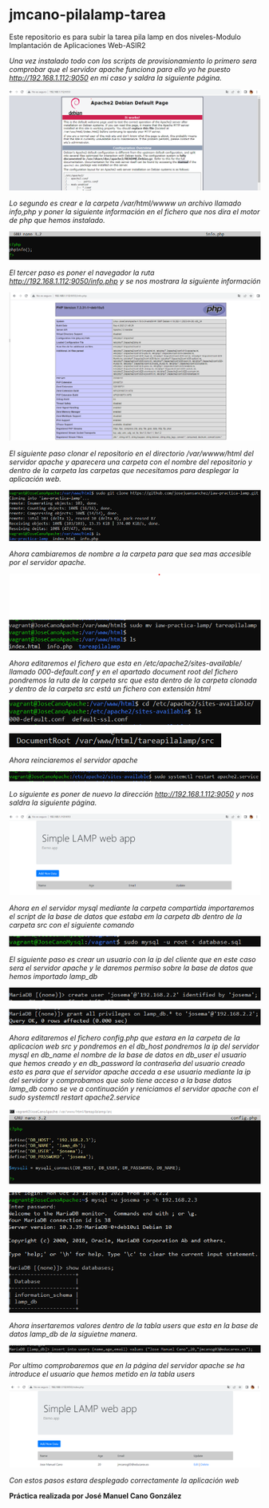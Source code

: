 # jmcano-pilalamp-tarea
Este repositorio es para subir la tarea pila lamp en dos niveles-Modulo Implantación de Aplicaciones Web-ASIR2

*Una vez instalado todo con los scripts de provisionamiento lo primero sera comprobar que el servidor apache funciona para ello yo he puesto http://192.168.1.112:9050 en mi caso y saldra la siguiente página.*

![1 imagen](img/captura1.png)


*Lo segundo es crear e la carpeta /var/html/wwww un archivo llamado info,php y poner la siguiente información en el fichero que nos dira el motor de php que hemos instalado.*

![2 imagen](img/captura2.png)

*El tercer paso es poner el navegador la ruta http://192.168.1.112:9050/info.php y se nos mostrara la siguiente información*

![3 imagen](img/captura3.png)

*El siguiente paso clonar el repositorio en el directorio /var/wwww/html del servidor apache y aparecera una carpeta con el nombre del repositorio y dentro de la carpeta las carpetas que necesitamos para desplegar la aplicación web.*

![4 imagen](img/captura4.png)

*Ahora cambiaremos de nombre a la carpeta para que sea mas accesible por el servidor apache.*

![5 imagen](img/captura5.png)

*Ahora editaremos el fichero que esta en /etc/apache2/sites-available/ llamado 000-default.conf y en el apartado document root del fichero pondremos la ruta de la carpeta src que esta dentro de la carpeta clonada y dentro de la carpeta src está un fichero con extensión html*

![6 imagen](img/captura6.png)

![7 imagen](img/captura7.png)

*Ahora reinciaremos el servidor apache*

![8 imagen](img/captura8.png)

*Lo siguiente es poner de nuevo la dirección http://192.168.1.112:9050 y nos saldra la siguiente página.*

![9 imagen](img/captura9.png)

*Ahora en el servidor mysql mediante la carpeta compartida importaremos el script de la base de datos que estaba em la carpeta db dentro de la carpeta src con el siguiente comando*

![10 imagen](img/captura16.png)

*El siguiente paso es crear un usuario con la ip del cliente que en este caso sera el servidor apache y le daremos permiso sobre la base de datos que hemos importado lamp_db*

![11 imagen](img/captura13.png)

![12 imagen](img/captura17.png)

*Ahora editaremos el fichero config.php que estara en la carpeta de la aplicacion web src y pondremos en el db_host pondremos la ip del servidor mysql en db_name el nombre de la base de datos en db_user el usuario que hemos creado y en db_password la contraseña del usuario creado esto es para que el servidor apache acceda a ese usuario mediante la ip del servidor y comprobamos que solo tiene acceso a la base datos lamp_db como se ve a continuación y reniciamos el servidor apache con el sudo systemctl restart apache2.service*

![13 imagen](img/captura21.png)

![14 imagen](img/captura18.png)

*Ahora insertaremos valores dentro de la tabla users que esta en la base de datos lamp_db de la siguietne manera.*

![15 imagen](img/captura24.png)

*Por ultimo comprobaremos que en la página del servidor apache se ha introduce el usuario que hemos metido en la tabla users*

![16 imagen](img/captura25.png)

*Con estos pasos estara desplegado correctamente la aplicación web*

**Práctica realizada por José Manuel Cano González**